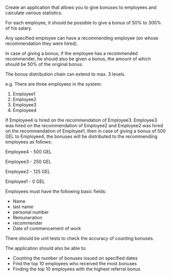 Create an application that allows you to give bonuses to employees and calculate various statistics.

For each employee, it should be possible to give a bonus of 50% to 300% of his salary.

Any specified employee can have a recommending employee (on whose recommendation they were hired).

In case of giving a bonus, if the employee has a recommended recommender, he should also be given a bonus, the amount of which should be 50% of the original bonus.

The bonus distribution chain can extend to max. 3 levels.

e.g. There are three employees in the system:

1. Employee1
2. Employee2
3. Employee3
4. Employee4

If Employee4 is hired on the recommendation of Employee3. Employee3 was hired on the recommendation of Employee2 and Employee2 was hired on the recommendation of Employee1, then in case of giving a bonus of 500 GEL to Employee4, the bonuses will be distributed to the recommending employees as follows:

Employee4 - 500 GEL

Employee3 - 250 GEL

Employee2 - 125 GEL

Employee1 - 0 GEL

Employees must have the following basic fields:

- Name
- last name
- personal number
- Remuneration
- recommender
- Date of commencement of work

There should be unit tests to check the accuracy of counting bonuses.

The application should also be able to:

- Counting the number of bonuses issued on specified dates
- Find the top 10 employees who received the most bonuses
- Finding the top 10 employees with the highest referral bonus